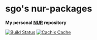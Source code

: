 <!--

## Setup

1. Fork this repo
2. Add your packages to the [pkgs](./pkgs) directory and to
   [default.nix](./default.nix)
   * Remember to mark the broken packages as `broken = true;` in the `meta`
     attribute, or travis (and consequently caching) will fail!
   * Library functions, modules and overlays go in the respective directories
3. Add your NUR repo name and your cachix repo name (optional) to
   [.travis.yml](./.travis.yml)
   * If you use cachix you should also add your cache's private key to travis'
     protected env variables
4. Enable travis for your repo
   * You can add a cron job in the repository settings on travis to keep your
     cachix cache fresh
5. Change your travis and cachix names on the README template section and delete
   the rest
6. [Add yourself to NUR](https://github.com/nix-community/NUR#how-to-add-your-own-repository)

## README template
-->
# sgo's nur-packages

**My personal [NUR](https://github.com/nix-community/NUR) repository**


[![Build Status](https://travis-ci.com/stigtsp/nur.svg?branch=master)](https://travis-ci.com/stigtsp/nur)
[![Cachix Cache](https://img.shields.io/badge/cachix-sgo-blue.svg)](https://sgo.cachix.org) 


